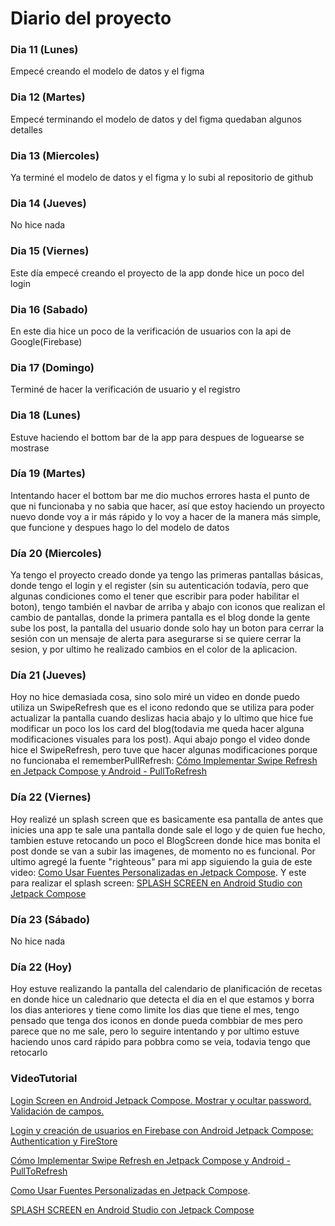 # Diario del proyecto

### Dia 11 (Lunes)
Empecé creando el modelo de datos y el figma

### Dia 12 (Martes)
Empecé terminando el modelo de datos y del figma quedaban algunos detalles

### Dia 13 (Miercoles)
Ya terminé el modelo de datos y el figma y lo subi al repositorio de github

### Dia 14 (Jueves)
No hice nada

### Dia 15 (Viernes)
Este día empecé creando el proyecto de la app donde hice un poco del login

### Dia 16 (Sabado)
En este dia hice un poco de la verificación de usuarios con la api de Google(Firebase)

### Dia 17 (Domingo)
Terminé de hacer la verificación de usuario y el registro

### Dia 18 (Lunes)
Estuve haciendo el bottom bar de la app para despues de loguearse se mostrase

### Día 19 (Martes)
Intentando hacer el bottom bar me dio muchos errores hasta el punto de que ni funcionaba y no sabia que hacer, así que estoy haciendo un proyecto nuevo donde voy a ir más rápido y lo voy a hacer de la manera más simple, que funcione y despues hago lo del modelo de datos

### Día 20 (Miercoles)
Ya tengo el proyecto creado donde ya tengo las primeras pantallas básicas, donde tengo el login y el register (sin su autenticación todavía, pero que algunas condiciones como el tener que escribir para poder habilitar el boton), tengo también el navbar de arriba y abajo con iconos que realizan el cambio de pantallas, donde la primera pantalla es el blog donde la gente sube los post, la pantalla del usuario donde solo hay un boton para cerrar la sesión con un mensaje de alerta para asegurarse si se quiere cerrar la sesion, y por ultimo he realizado cambios en el color de la aplicacion.

### Día 21 (Jueves)
Hoy no hice demasiada cosa, sino solo miré un video en donde puedo utiliza un SwipeRefresh que es el icono redondo que se utiliza para poder actualizar la pantalla cuando deslizas hacia abajo y lo ultimo que hice fue modificar un poco los los card del blog(todavia me queda hacer alguna modificaciones visuales para los post). Aqui abajo pongo el video donde hice el SwipeRefresh, pero tuve que hacer algunas modificaciones porque no funcionaba el rememberPullRefresh:
[Cómo Implementar Swipe Refresh en Jetpack Compose y Android - PullToRefresh](https://www.youtube.com/watch?v=5PAMCy6JCHk&list=PLFV6hE_GSkxWv3sdBR2yeoYvdG_hohPwP&index=31&ab_channel=MartinKiperszmid%7CProgramador)

### Día 22 (Viernes)
Hoy realizé un splash screen que es basicamente esa pantalla de antes que inicies una app te sale una pantalla donde sale el logo y de quien fue hecho, tambien estuve retocando un poco el BlogScreen donde hice mas bonita el post donde se van a subir las imagenes, de momento no es funcional. Por ultimo agregé la fuente "righteous" para mi app siguiendo la guia de este video:
[Como Usar Fuentes Personalizadas en Jetpack Compose](https://www.youtube.com/watch?v=mIG_KEGr7Pc&ab_channel=MartinKiperszmid%7CProgramador).
Y este para realizar el splash screen:
[SPLASH SCREEN en Android Studio con Jetpack Compose](https://www.youtube.com/watch?v=Ww16yyN4noo&ab_channel=MoureDevbyBraisMoure)

### Día 23 (Sábado)
No hice nada

### Día 22 (Hoy)
Hoy estuve realizando la pantalla del calendario de planificación de recetas en donde hice un calednario que detecta el dia en el que estamos y borra los dias anteriores y tiene como limite los dias que tiene el mes, tengo pensado que tenga dos iconos en donde pueda combbiar de mes pero parece que no me sale, pero lo seguire intentando y por ultimo estuve haciendo unos card rápido para pobbra como se veia, todavia tengo que retocarlo

### VideoTutorial
[Login Screen en Android Jetpack Compose. Mostrar y ocultar password. Validación de campos.](https://www.youtube.com/watch?v=lC_mgTqiaSM&ab_channel=Gibr%C3%A1nGarc%C3%ADa)

[Login y creación de usuarios en Firebase con Android Jetpack Compose: Authentication y FireStore](https://www.youtube.com/watch?v=NFot9_bSFhw&ab_channel=Gibr%C3%A1nGarc%C3%ADa)

[Cómo Implementar Swipe Refresh en Jetpack Compose y Android - PullToRefresh](https://www.youtube.com/watch?v=5PAMCy6JCHk&list=PLFV6hE_GSkxWv3sdBR2yeoYvdG_hohPwP&index=31&ab_channel=MartinKiperszmid%7CProgramador)

[Como Usar Fuentes Personalizadas en Jetpack Compose](https://www.youtube.com/watch?v=mIG_KEGr7Pc&ab_channel=MartinKiperszmid%7CProgramador).

[SPLASH SCREEN en Android Studio con Jetpack Compose](https://www.youtube.com/watch?v=Ww16yyN4noo&ab_channel=MoureDevbyBraisMoure)
